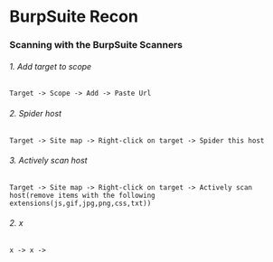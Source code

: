 # BurpSuite Recon 


### Scanning with the BurpSuite Scanners


###### 1\. Add target to scope
```
Target -> Scope -> Add -> Paste Url
```


###### 2\. Spider host
```
Target -> Site map -> Right-click on target -> Spider this host
```


###### 3\. Actively scan host
```
Target -> Site map -> Right-click on target -> Actively scan host(remove items with the following extensions(js,gif,jpg,png,css,txt))
```


###### 2\. x
```
x -> x -> 
```

